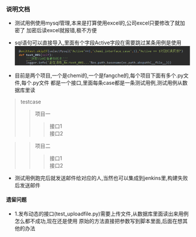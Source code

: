 
### 说明文档
* 测试用例使用mysql管理,本来是打算使用excel的,公司excel只要修改了就加密了
  加密后读excel就报错,极不方便
* sql语句可以直接导入,里面有个字段Active字段在需要跳过某条用例是使用
![alt text](https://github.com/Farleygood/fangche-apitest/raw/master/img/1.png)

* 目前是两个项目,一个是chemi的,一个是fangche的,每个项目下面有多个.py文件,每个.py文件
  都是一个接口,里面每条case都是一条测试用例,测试用例从数据库里读
 > testcase
 >> 项目一
 >>> 接口1  
 >>> 接口2  
 
 >> 项目二
 >>> 接口1  
 >>> 接口2  
* 测试用例跑完后就发送邮件给对应的人,当然也可以集成到jenkins里,构建失败后发送邮件

  
#### 遗留问题
* 1.发布动态的接口(test_uploadfile.py)需要上传文件,从数据库里面读出来用例怎么都不成功,现在还是使用
  原始的方法直接把参数写到脚本里面,后面在想其他的办法
  
